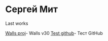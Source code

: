 

# Сергей Мит
Last works

[Walls proj](https://sergmitmin.github.io/Walls/ "My Walls")- Walls v30
[Test github](https://sergmitmin.github.io/less_14/ "My Test")- Тест GitHub
